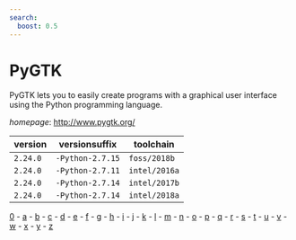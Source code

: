 ```yaml
---
search:
  boost: 0.5
---
```

# PyGTK

PyGTK lets you to easily create programs with a graphical user interface  using the Python programming language.

*homepage*: <http://www.pygtk.org/>

version | versionsuffix | toolchain
--------|---------------|----------
``2.24.0`` | ``-Python-2.7.15`` | ``foss/2018b``
``2.24.0`` | ``-Python-2.7.11`` | ``intel/2016a``
``2.24.0`` | ``-Python-2.7.14`` | ``intel/2017b``
``2.24.0`` | ``-Python-2.7.14`` | ``intel/2018a``

[0](../0/index.md) - [a](../a/index.md) - [b](../b/index.md) - [c](../c/index.md) - [d](../d/index.md) - [e](../e/index.md) - [f](../f/index.md) - [g](../g/index.md) - [h](../h/index.md) - [i](../i/index.md) - [j](../j/index.md) - [k](../k/index.md) - [l](../l/index.md) - [m](../m/index.md) - [n](../n/index.md) - [o](../o/index.md) - [p](../p/index.md) - [q](../q/index.md) - [r](../r/index.md) - [s](../s/index.md) - [t](../t/index.md) - [u](../u/index.md) - [v](../v/index.md) - [w](../w/index.md) - [x](../x/index.md) - [y](../y/index.md) - [z](../z/index.md)

